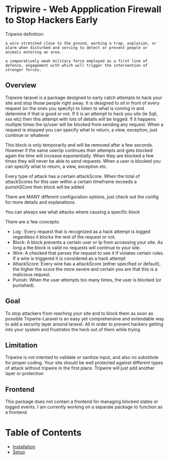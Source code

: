 # Tripwire - Web Appplication Firewall to Stop Hackers Early 

Tripwire definition:

```a wire stretched close to the ground, working a trap, explosion, or alarm when disturbed and serving to detect or prevent people or animals entering an area.```

```a comparatively weak military force employed as a first line of defence, engagement with which will trigger the intervention of stronger forces.```

## Overview
Tripwire-laravel is a package designed to early catch attempts to hack your site and stop those people right away.
It is designed to sit in front of every request (or the ones you specify) to listen to what is coming in and determine if that is good or not.
If it is an attempt to hack you site (ie Sqli, xss etc) then this attempt with lots of details will be logged.
If it happens multiple times the ip/user will be blocked from sending any request.
When a request is stopped you can specify what to return, a view, exception, just continue or whatever

This block is only temporarily and will be removed after a few seconds. However if the same user/ip continues their attempts and gets blocked again the time will increase exponentially.
When they are blocked a few times they will never be able to send requests.
When a user is blocked you can specify what to return, a view, exception etc.

Every type of attack has a certain attackScore. When the total of attackScores for this user within a certain timeframe exceeds a punishSCore then block will be added

There are MANY different configuration options, just check out the config for more details and explanations.

You can always see what attacks where causing a specific block

There are a few concepts:
* Log : Every request that is recognized as a hack attempt is logged regardless it blocks the rest of the request or not.
* Block: A block prevents a certain user or Ip from accessing your site. As long a the block is valid no requests will continue to your site.
* Wire: A checked that parses the request to see it if violates certain rules. If a wire is triggered it is considered as a hack attempt
* AttackScore: Every wire has a attackScore (either specified or default), the higher the score the more severe and certain you are that this is a malicious request.
* Punish: When the user attempts too many times, the user is blocked (or punished).

## Goal
To stop attackers from reaching your site and to block them as soon as possible
Tripwire-Laravel is an easy yet comprehensive and extendable way to add a security layer around laravel.
All in order to prevent hackers getting into your system and frustrates the heck out of them while trying

## Limitation
Tripwire is not intented to validate or sanitize input, and also no substitute for proper coding. Your site should be well protected against different types of attack without tripwire in the first place. Tripwire will just add another layer or protection

## Frontend
This package does not contain a frontend for managing blocked states or logged events.
I am currently working on a separate package to function as a frontend


# Table of Contents
* [Installation](01_installation.md)
* [Setup](setup.md)
